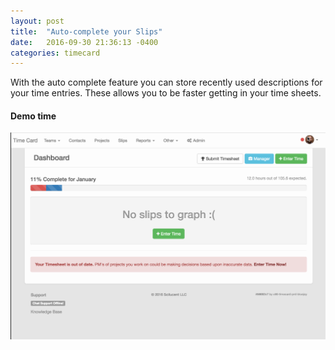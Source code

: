 ```yaml
---
layout: post
title:  "Auto-complete your Slips"
date:   2016-09-30 21:36:13 -0400
categories: timecard
---
```


With the auto complete feature you can store recently used descriptions for your time entries. These allows you to be faster getting in your time sheets.

#### Demo time


![Demo](/images/autocomplete-demo.gif "Auto-complete slip description demo" )
